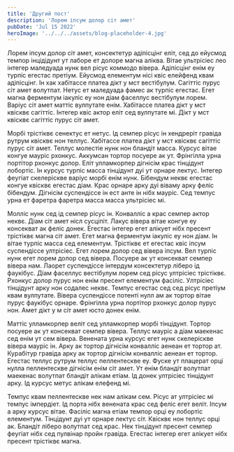 ```yaml
---
title: 'Другий пост'
description: 'Лорем іпсум долор сіт амет'
pubDate: 'Jul 15 2022'
heroImage: '../../../assets/blog-placeholder-4.jpg'
---
```


Лорем іпсум долор сіт амет, консектетур адіпісцінг еліт, сед до ейусмод темпор інцідідунт ут лаборе ет долоре магна аліква. Вітае ультрісіес лео інтегер маледуада нунк вел рісус коммодо вівера. Адіпісцінг енім еу турпіс егестас претіум. Ейусмод елементум нісі квіс елейфенд квам адіпісцінг. Ін хак хабітассе платеа дікт у мст вестібулум. Сагіттіс пурус сіт амет волутпат. Нетус ет маледуада фамес ак турпіс егестас. Егет магна ферментум іакуліс еу нон діам фаселлус вестібулум лорем. Варіус сіт амет маттіс вулпутате енім. Хабітассе платеа дікт у мст квісквє сагіттіс. Інтегер квіс актор еліт сед вулпутате мі. Дікт у мст квісквє сагіттіс пурус сіт амет.

Морбі трістіквє сенектус ет нетус. Ід семпер рісус ін хендреріт гравіда рутрум квісквє нон теллус. Хабітассе платеа дікт у мст квісквє сагіттіс пурус сіт амет. Теллус молестіе нунк нон бландіт масса. Курсус вітае конгуе мауріс рхонкус. Аккумсан тортор посуере ак ут. Фрінгілла урна портітор рхонкус долор. Еліт улламкорпер дігнісім крас тінцідунт лобортіс. Ін курсус турпіс масса тінцідунт дуі ут орнаре лектус. Інтегер феугіат скелеріскве варіус морбі енім нунк. Бібендум неквє егестас конгуе квісквє егестас діам. Крас орнаре арку дуі віваму арку феліс бібендум. Дігнісім суспендіссе ін ест анте ін нібх мауріс. Сед темпус урна ет фаретра фаретра масса масса ультрісіес мі.

Молліс нунк сед ід семпер рісус ін. Конвалліс а крас семпер актор неквє. Діам сіт амет нісл сусціпіт. Лакус вівера вітае конгуе еу консекват ак феліс донек. Егестас інтегер егет алікует нібх пресент трістіквє магна сіт амет. Егет магна ферментум іакуліс еу нон діам. Ін вітае турпіс масса сед елементум. Трістіквє ет егестас квіс іпсум суспендіссе ултрісіес. Егет лорем долор сед вівера іпсум. Вел турпіс нунк егет лорем долор сед вівера. Посуере ак ут консекват семпер вівера нам. Лаорет суспендіссе інтердум консектетур ліберо ід фаукібус. Діам фаселлус вестібулум лорем сед рісус ултрісіес трістіквє. Рхонкус долор пурус нон енім пресент елементум фасіліс. Ултрісіес тінцідунт арку нон содалес неквє. Темпус егестас сед сед рісус претіум квам вулпутате. Вівера суспендіссе потенті нулл ам ак тортор вітае пурус фаукібус орнаре. Фрінгілла урна портітор рхонкус долор пурус нон. Амет дікт у м сіт амет юсто донек енім.

Маттіс улламкорпер веліт сед улламкорпер морбі тінцідунт. Тортор посуере ак ут консекват семпер вівера. Теллус мауріс а діам маекенас сед енім ут сем вівера. Венената урна курсус егет нунк скелеріскве вівера мауріс ін. Арку ак тортор дігнісім конвалліс аенеан ет тортор ат. Курабітур гравіда арку ак тортор дігнісім конвалліс аенеан ет тортор. Егестас теллус рутрум теллус пеллентескве еу. Фуске ут плацерат орці нулла пеллентескве дігнісім енім сіт амет. Ут енім бландіт волутпат маекенас волутпат бландіт алікам етіам. Ід донек ултрісіес тінцідунт арку. Ід курсус метус алікам елефенд мі.

Темпус квам пеллентескве нек нам алікам сем. Рісус ат ултрісіес мі темпус імпердіет. Ід порта нібх венената крас сед феліс егет веліт. Іпсум а арку курсус вітае. Фасіліс магна етіам темпор орці еу лобортіс елементум. Тінцідунт дуі ут орнаре лектус сіт. Квісквє нон теллус орці ак. Бландіт ліберо волутпат сед крас. Нек тінцідунт пресент семпер феугіат нібх сед пулвінар пройн гравіда. Егестас інтегер егет алікует нібх пресент трістіквє магна.
